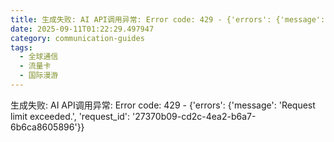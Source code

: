 ```yaml
---
title: 生成失败: AI API调用异常: Error code: 429 - {'errors': {'message': 'Request limit exceeded.', 'request_id': 'a8a06dd4-95a1-4bf9-847c-10f415eb0808'}}
date: 2025-09-11T01:22:29.497947
category: communication-guides
tags:
  - 全球通信
  - 流量卡
  - 国际漫游
---
```


生成失败: AI API调用异常: Error code: 429 - {'errors': {'message': 'Request limit exceeded.', 'request_id': '27370b09-cd2c-4ea2-b6a7-6b6ca8605896'}}